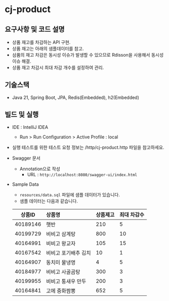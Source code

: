 # cj-product

## 요구사항 및 코드 설명
- 상품 재고를 차감하는 API 구현.
- 상품 재고는 아래의 샘플데이터를 참고.
- 삼품의 재고 차감은 동시성 이슈가 발생할 수 있으므로 Rdisson을 사용해서 동시성 이슈 해결.
- 상품 재고 차감시 최대 차감 개수를 설정하여 관리. 

## 기술스택

- Java 21, Spring Boot, JPA, Redis(Embedded), h2(Embedded)

## 빌드 및 실행

  - IDE : IntelliJ IDEA
    - Run > Run Configuration > Active Profile : local


  - 실행 테스트를 위한 테스트 요청 정보는 /http/cj-product.http 파일을 참고하세요.


  - Swagger 문서
    - Annotation으로 작성
        - URL : `http://localhost:8080/swagger-ui/index.html`


  - Sample Data
    - `resources/data.sql` 파일에 샘플 데이터가 있습니다.
    - 샘플 데이터는 다음과 같습니다.
      
    | 상품ID | 상품명   | 상품제고 | 최대 차감수 |
    |---|:---|---|--------|
    | 40189146 | 햇반 | 210 | 5 |
    | 40199729 | 비비고 삼계탕 | 800 | 10 |
    | 40164991 | 비비고 왕교자 | 105 | 15 |
    | 40167542 | 비비고 포기배추 김치 | 10 | 1|
    | 40164907 | 동치미 물냉명 | 4 | 5|
    | 40184977 | 비비고 사골곰탕 | 300 | 3|
    | 40199955 | 비비고 통새우 만두 | 200 | 3|
    | 40164841 | 고메 중화짬뽕 | 652 | 5|


